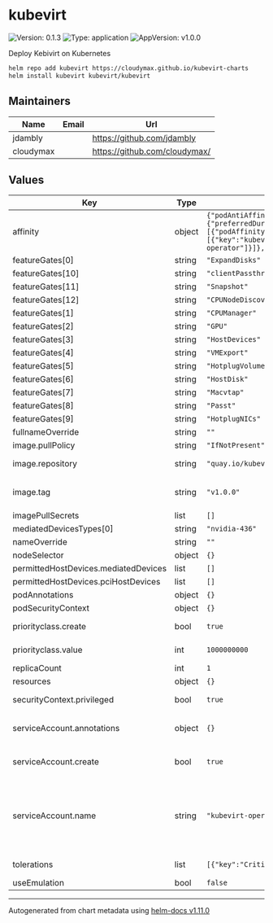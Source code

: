 # kubevirt

![Version: 0.1.3](https://img.shields.io/badge/Version-0.1.3-informational?style=flat-square) ![Type: application](https://img.shields.io/badge/Type-application-informational?style=flat-square) ![AppVersion: v1.0.0](https://img.shields.io/badge/AppVersion-v1.0.0-informational?style=flat-square)

Deploy Kebivirt on Kubernetes

```bash
helm repo add kubevirt https://cloudymax.github.io/kubevirt-charts
helm install kubevirt kubevirt/kubevirt
```



## Maintainers

| Name | Email | Url |
| ---- | ------ | --- |
| jdambly |  | <https://github.com/jdambly> |
| cloudymax |  | <https://github.com/cloudymax/> |

## Values

| Key | Type | Default | Description |
|-----|------|---------|-------------|
| affinity | object | `{"podAntiAffinity":{"preferredDuringSchedulingIgnoredDuringExecution":[{"podAffinityTerm":{"labelSelector":{"matchExpressions":[{"key":"kubevirt.io","operator":"In","values":["virt-operator"]}]},"topologyKey":"kubernetes.io/hostname"},"weight":1}]}}` | by default forces replicas to different knodes |
| featureGates[0] | string | `"ExpandDisks"` |  |
| featureGates[10] | string | `"clientPassthrough"` |  |
| featureGates[11] | string | `"Snapshot"` |  |
| featureGates[12] | string | `"CPUNodeDiscovery"` |  |
| featureGates[1] | string | `"CPUManager"` |  |
| featureGates[2] | string | `"GPU"` |  |
| featureGates[3] | string | `"HostDevices"` |  |
| featureGates[4] | string | `"VMExport"` |  |
| featureGates[5] | string | `"HotplugVolumes"` |  |
| featureGates[6] | string | `"HostDisk"` |  |
| featureGates[7] | string | `"Macvtap"` |  |
| featureGates[8] | string | `"Passt"` |  |
| featureGates[9] | string | `"HotplugNICs"` |  |
| fullnameOverride | string | `""` |  |
| image.pullPolicy | string | `"IfNotPresent"` | image pull policy |
| image.repository | string | `"quay.io/kubevirt/virt-operator"` | container repository |
| image.tag | string | `"v1.0.0"` | image tag, use this to set the version of kubevirt |
| imagePullSecrets | list | `[]` |  |
| mediatedDevicesTypes[0] | string | `"nvidia-436"` |  |
| nameOverride | string | `""` |  |
| nodeSelector | object | `{}` |  |
| permittedHostDevices.mediatedDevices | list | `[]` |  |
| permittedHostDevices.pciHostDevices | list | `[]` |  |
| podAnnotations | object | `{}` |  |
| podSecurityContext | object | `{}` |  |
| priorityclass.create | bool | `true` | craete priorityclass by default |
| priorityclass.value | int | `1000000000` | default priorityclass value |
| replicaCount | int | `1` | number of replicas |
| resources | object | `{}` |  |
| securityContext.privileged | bool | `true` | sets the container to privileged |
| serviceAccount.annotations | object | `{}` | Annotations to add to the service account |
| serviceAccount.create | bool | `true` | Specifies whether a service account should be created |
| serviceAccount.name | string | `"kubevirt-operator"` | The name of the service account to use. If not set and create is true, a name is generated using the fullname template |
| tolerations | list | `[{"key":"CriticalAddonsOnly","operator":"Exists"}]` | toleration for CriticalAddonsOnly |
| useEmulation | bool | `false` |  |

----------------------------------------------
Autogenerated from chart metadata using [helm-docs v1.11.0](https://github.com/norwoodj/helm-docs/releases/v1.11.0)

